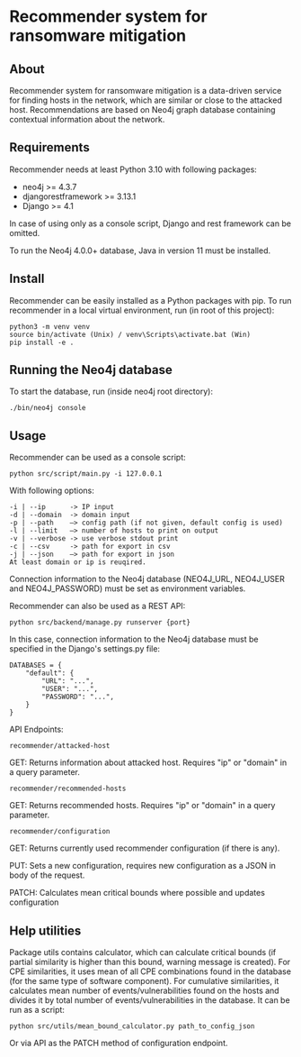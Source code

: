 # Recommender system for ransomware mitigation

## About
Recommender system for ransomware mitigation is a data-driven service for 
finding hosts in the network, which are similar or close to the attacked host. 
Recommendations are based on Neo4j graph database containing contextual
information about the network.

## Requirements
Recommender needs at least Python 3.10 with following packages:
- neo4j >= 4.3.7
- djangorestframework >= 3.13.1 
- Django >= 4.1

In case of using only as a console script, Django and rest framework can 
be omitted.

To run the Neo4j 4.0.0+ database, Java in version 11 must be installed.

## Install 
Recommender can be easily installed as a Python packages with pip. 
To run recommender in a local virtual environment, run (in root of this 
project):

    python3 -m venv venv
    source bin/activate (Unix) / venv\Scripts\activate.bat (Win)
    pip install -e .


## Running the Neo4j database
To start the database, run (inside neo4j root directory):
    
    ./bin/neo4j console

## Usage
Recommender can be used as a console script:

    python src/script/main.py -i 127.0.0.1

With following options:

    -i | --ip      -> IP input
    -d | --domain  -> domain input
    -p | --path    –> config path (if not given, default config is used)
    -l | --limit   –> number of hosts to print on output
    -v | --verbose -> use verbose stdout print
    -c | --csv     -> path for export in csv
    -j | --json    –> path for export in json
    At least domain or ip is reuqired.

Connection information to the Neo4j database (NEO4J_URL, NEO4J_USER and 
NEO4J_PASSWORD) must be set as environment variables.

Recommender can also be used as a REST API:

    python src/backend/manage.py runserver {port}

In this case, connection information to the Neo4j database must be 
specified in the Django's settings.py file:

    DATABASES = {
        "default": {
            "URL": "...",
            "USER": "...",
            "PASSWORD": "...",
        }
    }

API Endpoints:

    recommender/attacked-host

GET: Returns information about attacked host. Requires "ip" or "domain" 
in a query parameter.
    
    recommender/recommended-hosts

GET: Returns recommended hosts. Requires "ip" or "domain" in a query parameter.
    
    recommender/configuration
 
GET: Returns currently used recommender configuration (if there is any).

PUT: Sets a new configuration, requires new configuration as a JSON in 
body of the request.

PATCH: Calculates mean critical bounds where possible and updates configuration

## Help utilities
Package utils contains calculator, which can calculate critical bounds 
(if partial similarity is higher than this bound, warning message is created). 
For CPE similarities, it uses mean of all CPE combinations found in the 
database (for the same type of software component). For cumulative 
similarities, it calculates mean number of events/vulnerabilities 
found on the hosts and divides it by total number of events/vulnerabilities 
in the database. It can be run as a script:

    python src/utils/mean_bound_calculator.py path_to_config_json

Or via API as the PATCH method of configuration endpoint.
